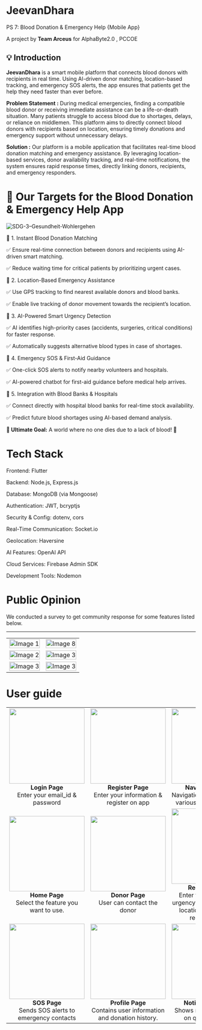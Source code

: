# JeevanDhara
PS 7: Blood Donation & Emergency Help {Mobile App}

A project by **Team Arceus** for AlphaByte2.0 , PCCOE
## 💡 Introduction 
**JeevanDhara** is a smart mobile platform that connects blood donors with recipients in real time. Using AI-driven donor matching, location-based tracking, and emergency SOS alerts, the app ensures that patients get the help they need faster than ever before.


**Problem Statement :** During medical emergencies, finding a compatible blood donor or receiving
immediate assistance can be a life-or-death situation. Many patients struggle to
access blood due to shortages, delays, or reliance on middlemen. This platform
aims to directly connect blood donors with recipients based on location, ensuring
timely donations and emergency support without unnecessary delays.

**Solution :** Our platform is a mobile application that facilitates real-time blood
donation matching and emergency assistance. By leveraging location-based
services, donor availability tracking, and real-time notifications, the system ensures
rapid response times, directly linking donors, recipients, and emergency
responders.


# 🎯 Our Targets for the Blood Donation & Emergency Help App
![SDG-3–Gesundheit-Wohlergehen](https://github.com/user-attachments/assets/29060f9f-8daf-45fe-bd65-3c8fcee7366c)

🔴 1. Instant Blood Donation Matching

✅ Ensure real-time connection between donors and recipients using AI-driven smart matching.

✅ Reduce waiting time for critical patients by prioritizing urgent cases.

🔴 2. Location-Based Emergency Assistance

✅ Use GPS tracking to find nearest available donors and blood banks.

✅ Enable live tracking of donor movement towards the recipient’s location.

🔴 3. AI-Powered Smart Urgency Detection

✅ AI identifies high-priority cases (accidents, surgeries, critical conditions) for faster response.

✅ Automatically suggests alternative blood types in case of shortages.

🔴 4. Emergency SOS & First-Aid Guidance

✅ One-click SOS alerts to notify nearby volunteers and hospitals.

✅ AI-powered chatbot for first-aid guidance before medical help arrives.

🔴 5. Integration with Blood Banks & Hospitals

✅ Connect directly with hospital blood banks for real-time stock availability.

✅ Predict future blood shortages using AI-based demand analysis.

**🎯 Ultimate Goal:** A world where no one dies due to a lack of blood! 🚀

# Tech Stack
Frontend: Flutter

Backend: Node.js, Express.js

Database: MongoDB (via Mongoose)

Authentication: JWT, bcryptjs

Security & Config: dotenv, cors

Real-Time Communication: Socket.io

Geolocation: Haversine

AI Features: OpenAI API

Cloud Services: Firebase Admin SDK

Development Tools: Nodemon

# Public Opinion 
We conducted a survey to get community response for some features listed below.
<hr>

<table style="width: 100%;">
  <tr>
    <td>
      <img src="https://github.com/user-attachments/assets/450ea0b8-57fa-483d-ad66-b60785ddbd0b" alt="Image 1" style="width: 100%;">
    </td>
    <td>
      <img src="https://github.com/user-attachments/assets/e3e54369-c175-4701-a1b8-0c224dde75e4" alt="Image 8" style="width: 100%;">
    </td>
  </tr>
  <tr> 
    <td style="text-align: center;">
      <img src="https://github.com/user-attachments/assets/37c3f7bc-f2be-4206-bb46-02c8da42cbd6" alt="Image 2" style="width: 100%;">  
    </td>
    <td style="text-align: center;">
      <img src="https://github.com/user-attachments/assets/412763c8-93e3-42c5-b4d0-438a639ef77b" alt="Image 3" style="width: 100%;">
    </td>
  </tr>
  <tr>
   <td style="text-align: center;">
      <img src="https://github.com/user-attachments/assets/3b8b36d8-9792-46f9-8334-f9095cd11568" alt="Image 3" style="width: 100%;">
    </td>
    <td style="text-align: center;">
      <img src="https://github.com/user-attachments/assets/8604d07f-8ad7-4b6f-a9ec-6bac72dffa79" alt="Image 3" style="width: 100%;">
    </td>
  </tr>
</table>


# User guide
<table style="width: 100%;">
  <tr>
    <td align="center" width="25%">
      <img src=https://github.com/user-attachments/assets/39514b16-8b4f-42a8-bbac-3b566ead70e5 width="200"/><br>
      <b>Login Page</b><br>
     Enter your email_id & password
    </td>
    <td align="center" width="25%">
      <img src="https://github.com/user-attachments/assets/a3b98afe-a24c-47d8-a4d1-de6fdf93f9ec" width="200"/><br>
      <b>Register Page</b><br>
      Enter your information & register on app
    </td>
    <td align="center" width="25%">
      <img src="https://github.com/user-attachments/assets/98b8bc2f-844b-42b4-a1a3-3fce49a2ab45" width="200"/><br>
      <b>Navigation Page</b><br>
      Navigation Page to access various features of app.
    </td>
   
  </tr>
  <tr>
     <td align="center" width="25%">
      <img src="https://github.com/user-attachments/assets/4ead2a5f-4b84-431c-b449-5327cd786a2e" width="200"/><br>
      <b>Home Page</b><br>
      Select the feature you want to use.
    </td>
   <td align="center" width="25%">
      <img src="https://github.com/user-attachments/assets/2aa2d28a-b757-4fe2-9927-67dc3bf91943" width="200"/><br>
      <b>Donor Page</b><br>
     User can contact the donor
    </td>
    <td align="center" width="25%">
      <img src="https://github.com/user-attachments/assets/5755e6af-b67f-4ba4-af03-078a3bd5e13d" width="200"/><br>
      <b>Request Blood </b><br>
     Enter the blood type , urgency level and hospital location then click on request blood 
    </td>
    
   
  </tr>
<tr>
  <td align="center" width="25%">
      <img src="https://github.com/user-attachments/assets/ce2c1013-1637-4818-b086-2e88c99704de" width="200"/><br>
      <b>SOS Page</b><br>
      Sends SOS alerts to emergency contacts 
    </td>
  <td align="center" width="25%">
      <img src="https://github.com/user-attachments/assets/da62706c-2e86-4cfd-b2de-6d55489f0ec9" width="200"/><br>
      <b>Profile Page</b><br>
      Contains user information and donation history.
    </td>
  <td align="center" width="25%">
      <img src="https://github.com/user-attachments/assets/09af25d2-e615-438a-8bdc-15909bf5e313" width="200"/><br>
      <b>Notification Page</b><br>
    Shows real time updates on queries raised.
    </td>
</tr>


